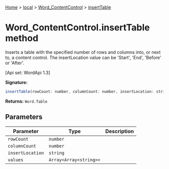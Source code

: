 [Home](./index) &gt; [local](local.md) &gt; [Word\_ContentControl](local.word_contentcontrol.md) &gt; [insertTable](local.word_contentcontrol.inserttable.md)

# Word\_ContentControl.insertTable method

Inserts a table with the specified number of rows and columns into, or next to, a content control. The insertLocation value can be 'Start', 'End', 'Before' or 'After'. 

 \[Api set: WordApi 1.3\]

**Signature:**
```javascript
insertTable(rowCount: number, columnCount: number, insertLocation: string, values?: Array<Array<string>>): Word.Table;
```
**Returns:** `Word.Table`

## Parameters

|  Parameter | Type | Description |
|  --- | --- | --- |
|  `rowCount` | `number` |  |
|  `columnCount` | `number` |  |
|  `insertLocation` | `string` |  |
|  `values` | `Array<Array<string>>` |  |


